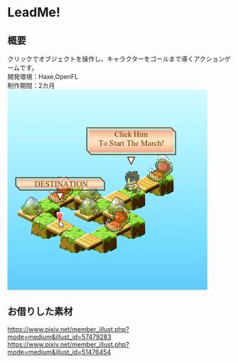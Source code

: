 # LeadMe!
## 概要
クリックでオブジェクトを操作し、キャラクターをゴールまで導くアクションゲームです。  
開発環境：Haxe,OpenFL  
制作期間：2カ月  
![スクリーンショット](https://raw.githubusercontent.com/t-hayashi00/LeadMe/master/image.png )
## お借りした素材
https://www.pixiv.net/member_illust.php?mode=medium&illust_id=57479283  
https://www.pixiv.net/member_illust.php?mode=medium&illust_id=51476454

